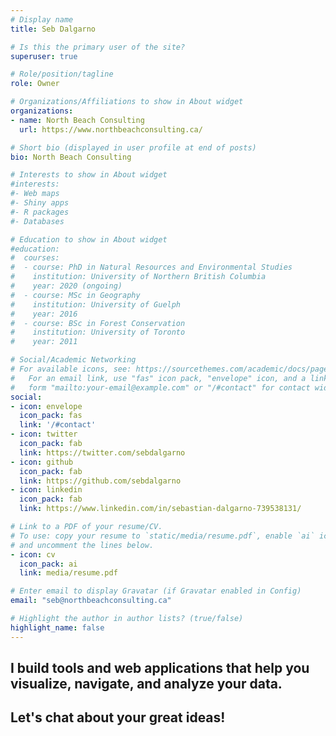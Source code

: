 ```yaml
---
# Display name
title: Seb Dalgarno

# Is this the primary user of the site?
superuser: true

# Role/position/tagline
role: Owner

# Organizations/Affiliations to show in About widget
organizations:
- name: North Beach Consulting
  url: https://www.northbeachconsulting.ca/

# Short bio (displayed in user profile at end of posts)
bio: North Beach Consulting

# Interests to show in About widget
#interests:
#- Web maps
#- Shiny apps
#- R packages
#- Databases

# Education to show in About widget
#education:
#  courses:
#  - course: PhD in Natural Resources and Environmental Studies
#    institution: University of Northern British Columbia
#    year: 2020 (ongoing)
#  - course: MSc in Geography
#    institution: University of Guelph
#    year: 2016
#  - course: BSc in Forest Conservation
#    institution: University of Toronto
#    year: 2011

# Social/Academic Networking
# For available icons, see: https://sourcethemes.com/academic/docs/page-builder/#icons
#   For an email link, use "fas" icon pack, "envelope" icon, and a link in the
#   form "mailto:your-email@example.com" or "/#contact" for contact widget.
social:
- icon: envelope
  icon_pack: fas
  link: '/#contact'
- icon: twitter
  icon_pack: fab
  link: https://twitter.com/sebdalgarno
- icon: github
  icon_pack: fab
  link: https://github.com/sebdalgarno
- icon: linkedin
  icon_pack: fab
  link: https://www.linkedin.com/in/sebastian-dalgarno-739538131/

# Link to a PDF of your resume/CV.
# To use: copy your resume to `static/media/resume.pdf`, enable `ai` icons in `params.toml`, 
# and uncomment the lines below.
- icon: cv
  icon_pack: ai
  link: media/resume.pdf

# Enter email to display Gravatar (if Gravatar enabled in Config)
email: "seb@northbeachconsulting.ca"

# Highlight the author in author lists? (true/false)
highlight_name: false
---
```


## I build tools and web applications that help you visualize, navigate, and analyze your data. 

## Let's chat about your great ideas!


